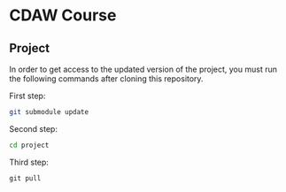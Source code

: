 # CDAW Course

## Project

In order to get access to the updated version of the project, you must run the following commands after cloning this repository.

First step:
```bash
git submodule update
```

Second step:
```bash
cd project
```

Third step:
```
git pull
```
